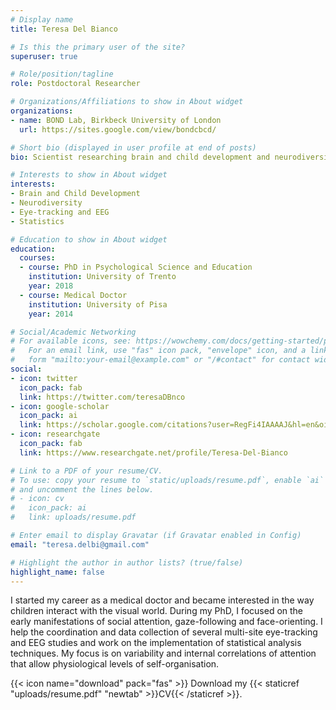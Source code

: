 ```yaml
---
# Display name
title: Teresa Del Bianco

# Is this the primary user of the site?
superuser: true

# Role/position/tagline
role: Postdoctoral Researcher

# Organizations/Affiliations to show in About widget
organizations:
- name: BOND Lab, Birkbeck University of London
  url: https://sites.google.com/view/bondcbcd/

# Short bio (displayed in user profile at end of posts)
bio: Scientist researching brain and child development and neurodiversity.

# Interests to show in About widget
interests:
- Brain and Child Development
- Neurodiversity
- Eye-tracking and EEG
- Statistics

# Education to show in About widget
education:
  courses:
  - course: PhD in Psychological Science and Education
    institution: University of Trento
    year: 2018
  - course: Medical Doctor
    institution: University of Pisa
    year: 2014

# Social/Academic Networking
# For available icons, see: https://wowchemy.com/docs/getting-started/page-builder/#icons
#   For an email link, use "fas" icon pack, "envelope" icon, and a link in the
#   form "mailto:your-email@example.com" or "/#contact" for contact widget.
social:
- icon: twitter
  icon_pack: fab
  link: https://twitter.com/teresaDBnco
- icon: google-scholar 
  icon_pack: ai
  link: https://scholar.google.com/citations?user=RegFi4IAAAAJ&hl=en&oi=ao
- icon: researchgate
  icon_pack: fab
  link: https://www.researchgate.net/profile/Teresa-Del-Bianco

# Link to a PDF of your resume/CV.
# To use: copy your resume to `static/uploads/resume.pdf`, enable `ai` icons in `params.toml`, 
# and uncomment the lines below.
# - icon: cv
#   icon_pack: ai
#   link: uploads/resume.pdf

# Enter email to display Gravatar (if Gravatar enabled in Config)
email: "teresa.delbi@gmail.com"

# Highlight the author in author lists? (true/false)
highlight_name: false
---
```


I started my career as a medical doctor and became interested in the way children interact with the visual world. During my PhD, I focused on the early manifestations of social attention, gaze-following and face-orienting. I help the coordination and data collection of several multi-site eye-tracking and EEG studies and work on the implementation of statistical analysis techniques. My focus is on  variability and internal correlations of attention that allow physiological levels of self-organisation.

{{< icon name="download" pack="fas" >}} Download my {{< staticref "uploads/resume.pdf" "newtab" >}}CV{{< /staticref >}}.
